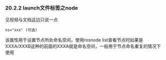 ### 20.2.2 launch文件标签之node
见视频与文档这边只说一点
    
    ns="xxx" (可选)
该属性用于设置节点所处命名空间，使用rosnode list查看节点时如果是XXXA/XXXB这种的前面的XXXA就是命名空间，一般用于节点命名重复的情况下使用
